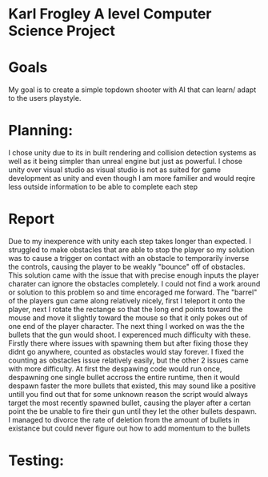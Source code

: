 # Karl Frogley A level Computer Science Project 

# Goals

My goal is to create a simple topdown shooter with AI that can learn/ adapt to the users playstyle.

# Planning:

I chose unity due to its in built rendering and collision detection systems as well as it being simpler than unreal engine but just as powerful. I chose unity over visual studio as visual studio is not as suited for game development as unity and even though I am more familier and would reqire less outside information to be able to complete each step

# Report

Due to my inexperence with unity each step takes longer than expected. I struggled to make obstacles that are able to stop the player so my solution was to cause a trigger on contact with an obstacle to temporarily inverse the controls, causing the player to be weakly "bounce" off of obstacles. This solution came with the issue that with precise enough inputs the player charater can ignore the obstacles completely. I could not find a work around or solution to this problem so and time encoraged me forward. The "barrel" of the players gun came along relatively nicely, first I teleport it onto the player, next I rotate the rectange so that the long end points toward the mouse and move it slightly toward the mouse so that it only pokes out of one end of the player character. The next thing I worked on was the the bullets that the gun would shoot. I experenced much difficulty with these. Firstly there where issues with spawning them but after fixing those they didnt go anywhere, counted as obstacles would stay forever. I fixed the counting as obstacles issue relatively easily, but the other 2 issues came with more difficulty. At first the despawing code would run once, despawning one single bullet accross the entire runtime, then it would despawn faster the more bullets that existed, this may sound like a positive untill you find out that for some unknown reason the script would always target the most recently spawned bullet, causing the player after a certan point the be unable to fire their gun until they let the other bullets despawn. I managed to divorce the rate of deletion from the amount of bullets in existance but could never figure out how to add momentum to the bullets 

# Testing: